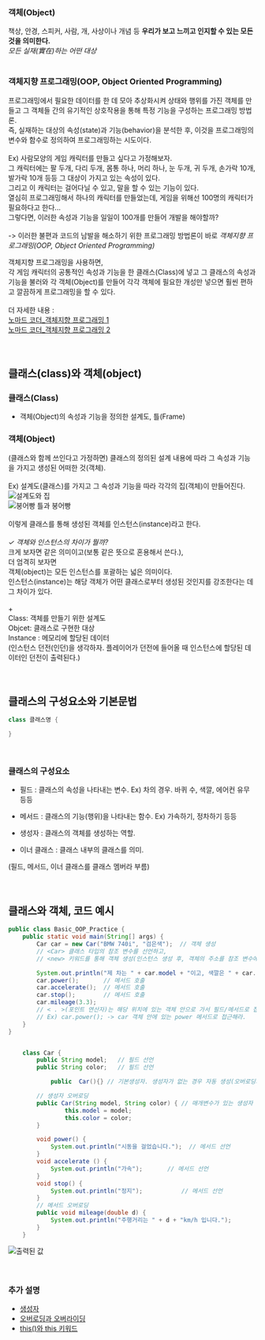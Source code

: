 ### 객체(Object)
책상, 안경, 스피커, 사람, 개, 사상이나 개념 등
**우리가 보고 느끼고 인지할 수 있는 모든 것을 의미한다.**
<br>*모든 실재(實在)하는 어떤 대상*
<br><br>
### 객체지향 프로그래밍(OOP, Object Oriented Programming)
프로그래밍에서 필요한 데이터를 한 데 모아 추상화시켜 상태와 행위를 가진 객체를 만들고 그 객체들 간의 유기적인 상호작용을 통해 특정 기능을 구성하는 프로그래밍 방법론.
<br>
즉, 실재하는 대상의 속성(state)과 기능(behavior)을 분석한 후, 이것을 프로그래밍의 변수와 함수로 정의하여 프로그래밍하는 시도이다.
<br><br>
Ex) 사람모양의 게임 캐릭터를 만들고 싶다고 가정해보자.
<br>그 캐릭터에는 팔 두개, 다리 두개, 몸통 하나, 머리 하나, 눈 두개, 귀 두개, 손가락 10개, 발가락 10개 등등 그 대상이 가지고 있는 속성이 있다.
<br> 그리고 이 캐릭터는 걸어다닐 수 있고, 말을 할 수 있는 기능이 있다.
<br>열심히 프로그래밍해서 하나의 캐릭터를 만들었는데, 게임을 위해선 100명의 캐릭터가 필요하다고 한다...
<br>
그렇다면, 이러한 속성과 기능을 일일이 100개를 만들어 개발을 해야할까?
<br><br>
-> 이러한 불편과 코드의 남발을 해소하기 위한 프로그래밍 방법론이 바로 *객체지향 프로그래밍(OOP, Object Oriented Programming)*

객체지향 프로그래밍을 사용하면,
<br>
각 게임 캐릭터의 공통적인 속성과 기능을 한 클래스(Class)에 넣고 그 클래스의 속성과 기능을 불러와 각 객체(Object)를 만들어 각각 객체에 필요한 개성만 넣으면 훨씬 편하고 깔끔하게 프로그래밍을 할 수 있다.
<br><br>
더 자세한 내용 :<br>
[노마드 코더_객체지향 프로그래밍 1](https://youtu.be/cg1xvFy1JQQ)
<br>
[노마드 코더_객체지향 프로그래밍 2](https://youtu.be/IeLWSKq0xIQ)
<br><br><br>

## 클래스(class)와 객체(object)
### 클래스(Class)
- 객체(Object)의 속성과 기능을 정의한 설계도, 틀(Frame)

### 객체(Object)
(클래스와 함께 쓰인다고 가정하면) 클래스의 정의된 설계 내용에 따라 그 속성과 기능을 가지고 생성된 어떠한 것(객체).
<br><br>
Ex) 설계도(클래스)를 가지고 그 속성과 기능을 따라 각각의 집(객체)이 만들어진다.
<br>![설계도와 집](https://github.com/Luxahn/TIL/blob/main/img/58317pr3m4h3fbkz9bfu.png)
<br>![붕어빵 틀과 붕어빵](https://github.com/Luxahn/TIL/blob/main/img/%E1%84%87%E1%85%AE%E1%86%BC%E1%84%8B%E1%85%A5%E1%84%88%E1%85%A1%E1%86%BC.png)
<br><br>
이렇게 클래스를 통해 생성된 객체를 인스턴스(instance)라고 한다.
<br><br>
*✓ 객체와 인스턴스의 차이가 뭘까?*
<br>크게 보자면 같은 의미이고(보통 같은 뜻으로 혼용해서 쓴다.),
<br>더 엄격히 보자면
<br>객체(object)는 모든 인스턴스를 포괄하는 넓은 의미이다.
<br>인스턴스(instance)는 해당 객체가 어떤 클래스로부터 생성된 것인지를 강조한다는 데 그 차이가 있다.
<br><br>
+<br>
Class: 객체를 만들기 위한 설계도<br>
Objcet: 클래스로 구현한 대상<br>
Instance : 메모리에 할당된 데이터<br>
(인스턴스 던전(인던)을 생각하자. 플레이어가 던전에 들어올 때 인스턴스에 할당된 데이터인 던전이 출력된다.)
<br><br><br>

## 클래스의 구성요소와 기본문법
```java
class 클래스명 {

}
```
<br>

### 클래스의 구성요소
- 필드 : 클래스의 속성을 나타내는 변수.  Ex) 차의 경우. 바퀴 수, 색깔, 에어컨 유무 등등

- 메서드 : 클래스의 기능(행위)을 나타내는 함수. Ex) 가속하기, 정차하기 등등

- 생성자 : 클래스의 객체를 생성하는 역할.

- 이너 클래스 : 클래스 내부의 클래스를 의미.

(필드, 메서드, 이너 클래스를 클래스 멤버라 부름)
<br><br><br>

## 클래스와 객체, 코드 예시

```java
public class Basic_OOP_Practice {
    public static void main(String[] args) {
        Car car = new Car("BMW 740i", "검은색");  // 객체 생성
        // <Car> 클래스 타입의 참조 변수를 선언하고,
        // <new> 키워드를 통해 객체 생성(인스턴스 생성 후, 객체의 주소를 참조 변수에 저장.

        System.out.println("제 차는 " + car.model + "이고, 색깔은 " + car.color + "입니다."); // 필드
        car.power();       // 메서드 호출
        car.accelerate();  // 메서드 호출
        car.stop();        // 메서드 호출
        car.mileage(3.3);
        // < . >(포인트 연산자)는 해당 위치에 있는 객체 안으로 가서 필드/메서드로 접근하라는 연산자.
        // Ex) car.power(); -> car 객체 안에 있는 power 메서드로 접근해라.
    }
}


    class Car {
        public String model;   // 필드 선언
        public String color;   // 필드 선언

            public  Car(){} // 기본생성자. 생성자가 없는 경우 자동 생성(오버로딩과 기본생성자 예시를 위해 사용했지만, 현재 코드에서는 사용하지 않아도 된다. -> 밑에 생성자가 있기 때문에)

        // 생성자 오버로딩
        public Car(String model, String color) { // 매개변수가 있는 생성자
                this.model = model;
                this.color = color;
        }

        void power() {
            System.out.println("시동을 걸었습니다.");  // 메서드 선언
        }
        void accelerate () {
            System.out.println("가속");       // 메서드 선언
        }
        void stop() {
            System.out.println("정지");           // 메서드 선언
        }
        // 메서드 오버로딩
        public void mileage(double d) {
            System.out.println("주행거리는 " + d + "km/h 입니다.");
        }
    }
```


![출력된 값](https://github.com/Luxahn/TIL/blob/main/img/%E1%84%89%E1%85%B3%E1%84%8F%E1%85%B3%E1%84%85%E1%85%B5%E1%86%AB%E1%84%89%E1%85%A3%E1%86%BA%202022-05-11%20%E1%84%8B%E1%85%A9%E1%84%92%E1%85%AE%204.07.44.png
)
<br><br><br>

### 추가 설명
- [생성자]()
- [오버로딩과 오버라이딩](https://github.com/Luxahn/TIL/blob/main/Section%201/%EA%B0%9D%EC%B2%B4%EC%A7%80%ED%96%A5%20%ED%94%84%EB%A1%9C%EA%B7%B8%EB%9E%98%EB%B0%8D(OOP%2C%20Object%20Oriented%20Programming)/%EC%98%A4%EB%B2%84%EB%A1%9C%EB%94%A9(Overloading)%EA%B3%BC%20%EC%98%A4%EB%B2%84%EB%9D%BC%EC%9D%B4%EB%94%A9(Overriding))
- [this()와 this 키워드]()
